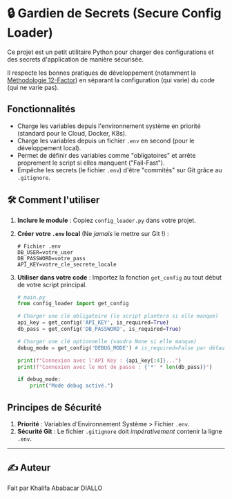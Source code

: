 # 🔒 Gardien de Secrets (Secure Config Loader)

Ce projet est un petit utilitaire Python pour charger des configurations et des secrets d'application de manière sécurisée.

Il respecte les bonnes pratiques de développement (notamment la [Méthodologie 12-Factor](https://12factor.net/fr/config)) en séparant la configuration (qui varie) du code (qui ne varie pas).

##  Fonctionnalités

- Charge les variables depuis l'environnement système en priorité (standard pour le Cloud, Docker, K8s).
- Charge les variables depuis un fichier `.env` en second (pour le développement local).
- Permet de définir des variables comme "obligatoires" et arrête proprement le script si elles manquent ("Fail-Fast").
- Empêche les secrets (le fichier `.env`) d'être "commités" sur Git grâce au `.gitignore`.

## 🛠️ Comment l'utiliser

1.  **Inclure le module** :
    Copiez `config_loader.py` dans votre projet.

2.  **Créer votre `.env` local** (Ne *jamais* le mettre sur Git !) :
    ```
    # Fichier .env
    DB_USER=votre_user
    DB_PASSWORD=votre_pass
    API_KEY=votre_cle_secrete_locale
    ```

3.  **Utiliser dans votre code** :
    Importez la fonction `get_config` au tout début de votre script principal.

    ```python
    # main.py
    from config_loader import get_config

    # Charger une clé obligatoire (le script plantera si elle manque)
    api_key = get_config('API_KEY', is_required=True)
    db_pass = get_config('DB_PASSWORD', is_required=True)

    # Charger une clé optionnelle (vaudra None si elle manque)
    debug_mode = get_config('DEBUG_MODE') # is_required=False par défaut

    print(f"Connexion avec l'API Key : {api_key[:4]}...")
    print(f"Connexion avec le mot de passe : {'*' * len(db_pass)}")

    if debug_mode:
        print("Mode debug activé.")
    ```

##  Principes de Sécurité

1.  **Priorité** : Variables d'Environnement Système > Fichier `.env`.
2.  **Sécurité Git** : Le fichier `.gitignore` doit *impérativement* contenir la ligne `.env`.

---

## ✍️ Auteur

Fait par Khalifa Ababacar DIALLO